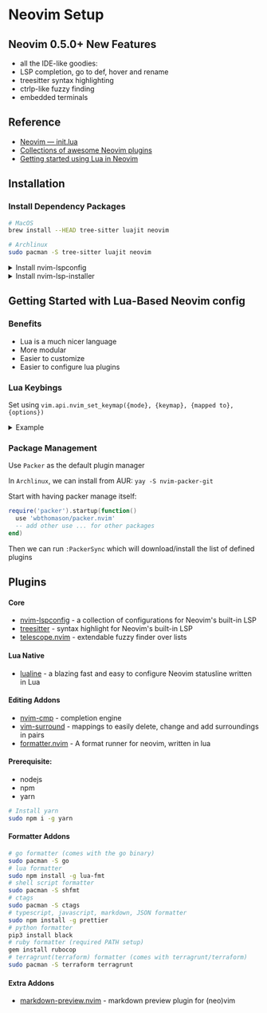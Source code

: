 # Neovim Setup

## Neovim 0.5.0+ New Features

- all the IDE-like goodies:
- LSP completion, go to def, hover and rename
- treesitter syntax highlighting
- ctrlp-like fuzzy finding
- embedded terminals

## Reference

- [Neovim — init.lua](https://ichi.pro/neovim-init-lua-255152448823344)
- [Collections of awesome Neovim plugins](https://github.com/rockerBOO/awesome-neovim)
- [Getting started using Lua in Neovim](https://github.com/nanotee/nvim-lua-guide)

## Installation

### Install Dependency Packages

```bash
# MacOS
brew install --HEAD tree-sitter luajit neovim

# Archlinux
sudo pacman -S tree-sitter luajit neovim
```

<details><summary>Install nvim-lspconfig</summary>
</br>

reference: https://github.com/neovim/nvim-lspconfig

</details>

<details><summary>Install nvim-lsp-installer</summary>
</br>

reference: https://github.com/williamboman/nvim-lsp-installer

</details>

## Getting Started with Lua-Based Neovim config

### Benefits

- Lua is a much nicer language
- More modular
- Easier to customize
- Easier to configure lua plugins

### Lua Keybings

Set using `vim.api.nvim_set_keymap({mode}, {keymap}, {mapped to}, {options})`

<details><summary>Example</summary>
</br>

```vim
" Ctrl-s to Save
nmap <c-s> :w<CR>
imap <C-s> <Esc>:w<CR>a

" Ctrl+hjkl to navigate splits
nnoremap <c-h> <c-w>h
nnoremap <c-j> <c-w>j
nnoremap <c-k> <c-w>k
nnoremap <c-l> <c-w>l
```

Now converted to

```lua
local keymap = vim.api.nvim_set_keymap
keymap('n', '<c-s>', ':w<CR>', {})
keymap('i', '<c-s>', ':<Esc>:w<CR>a', {})

local opts = {noremap = true}
keymap('n', '<c-h>', '<c-w>h', opts)
keymap('n', '<c-j>', '<c-w>j', opts)
keymap('n', '<c-k>', '<c-w>k', opts)
keymap('n', '<c-l>', '<c-w>l', opts)
```

</details>

### Package Management

Use `Packer` as the default plugin manager

In `Archlinux`, we can install from AUR: `yay -S nvim-packer-git`

Start with having packer manage itself:

```lua
require('packer').startup(function()
  use 'wbthomason/packer.nvim'
  -- add other use ... for other packages
end)
```

Then we can run `:PackerSync` which will download/install the list of defined plugins

## Plugins

#### Core

- [nvim-lspconfig](https://github.com/neovim/nvim-lspconfig) - a collection of configurations for Neovim's built-in LSP
- [treesitter](https://github.com/nvim-treesitter/nvim-treesitter) - syntax highlight for Neovim's built-in LSP
- [telescope.nvim](https://github.com/nvim-telescope/telescope.nvim) - extendable fuzzy finder over lists

#### Lua Native

- [lualine](https://github.com/nvim-lualine/lualine.nvim) - a blazing fast and easy to configure Neovim statusline written in Lua

#### Editing Addons

- [nvim-cmp](https://github.com/hrsh7th/nvim-cmp) - completion engine
- [vim-surround](https://github.com/tpope/vim-surround) - mappings to easily delete, change and add surroundings in pairs
- [formatter.nvim](https://github.com/mhartington/formatter.nvim) - A format runner for neovim, written in lua

#### Prerequisite:

- nodejs
- npm
- yarn

```bash
# Install yarn
sudo npm i -g yarn
```

#### Formatter Addons

```bash
# go formatter (comes with the go binary)
sudo pacman -S go
# lua formatter
sudo npm install -g lua-fmt
# shell script formatter
sudo pacman -S shfmt
# ctags
sudo pacman -S ctags
# typescript, javascript, markdown, JSON formatter
sudo npm install -g prettier
# python formatter
pip3 install black
# ruby formatter (required PATH setup)
gem install rubocop
# terragrunt(terraform) formatter (comes with terragrunt/terraform)
sudo pacman -S terraform terragrunt
```

#### Extra Addons

- [markdown-preview.nvim](https://github.com/iamcco/markdown-preview.nvim) - markdown preview plugin for (neo)vim
